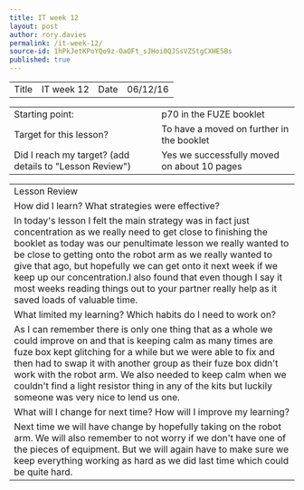 ```yaml
---
title: IT week 12
layout: post
author: rory.davies
permalink: /it-week-12/
source-id: 1hPkJetKPoYQo9z-OaOFt_sJHoi0QJSsVZStgCXHE5Bs
published: true
---
```

<table>
  <tr>
    <td>Title</td>
    <td>IT week 12</td>
    <td>Date</td>
    <td>06/12/16</td>
  </tr>
</table>


<table>
  <tr>
    <td>Starting point:</td>
    <td>p70 in the FUZE booklet</td>
  </tr>
  <tr>
    <td>Target for this lesson?</td>
    <td>To have a moved on further in the booklet</td>
  </tr>
  <tr>
    <td>Did I reach my target? 
(add details to "Lesson Review")</td>
    <td> Yes we successfully moved on about 10 pages</td>
  </tr>
</table>


<table>
  <tr>
    <td>Lesson Review</td>
  </tr>
  <tr>
    <td>How did I learn? What strategies were effective? </td>
  </tr>
  <tr>
    <td>In today's lesson I felt the main strategy was in fact just concentration as we really need to get close to finishing the booklet as today was our penultimate lesson we really wanted to be close to getting onto the robot arm as we really wanted to give that ago, but hopefully we can get onto it next week if we keep up our concentration.I also found that even though I say it most weeks reading things out to your partner really help as it saved loads of valuable time.</td>
  </tr>
  <tr>
    <td>What limited my learning? Which habits do I need to work on? </td>
  </tr>
  <tr>
    <td>As I can remember there is only one thing that as a whole we could improve on and that is keeping calm as many times are fuze box kept glitching for a while but we were able to fix and then had to swap it with another group as their fuze box didn't work with the robot arm. We also needed to keep calm when we couldn't find a light resistor thing in any of the kits but luckily someone was very nice to lend us one.</td>
  </tr>
  <tr>
    <td>What will I change for next time? How will I improve my learning?</td>
  </tr>
  <tr>
    <td>Next time we will have change by hopefully taking on the robot arm. We will also remember to not worry if we don't have one of the pieces of equipment. But we will again have to make sure we keep everything working as hard as we did last time which could be quite hard.</td>
  </tr>
</table>


